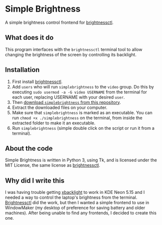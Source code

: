 # Simple Brightness
A simple brightness control frontend for [brightnessctl](https://github.com/Hummer12007/brightnessctl).

## What does it do
This program interfaces with the `brightnessctl` terminal tool to allow changing the brightness of the screen by controlling its backlight.

## Installation
1. First install [brightnessctl](https://github.com/Hummer12007/brightnessctl).
2. Add `users` who will run `simplebrightness` to the `video` group. Do this by executing `sudo usermod -a -G video USERNAME` from the terminal for each user, replacing USERNAME with your desired `user`.
3. Then [download `simplebrightness` from this repository](https://github.com/javiercordero/simple-brightness/releases).
4. Extract the downloaded files on your computer.
5. Make sure that `simplebrightness` is marked as an executable. You can run `chmod +x ./simplebrightness` on the terminal, from inside the extracted folder to make it an executable.
6. Run `simplebrightness` (simple double click on the script or run it from a terminal).

## About the code
Simple Brightness is written in Python 3, using Tk, and is licensed under the MIT License, the same license as [brightnessctl](https://github.com/Hummer12007/brightnessctl/blob/master/LICENSE).

## Why did I write this
I was having trouble getting [xbacklight](https://cgit.freedesktop.org/xorg/app/xbacklight) to work in KDE Neon 5.15 and I needed a way to control the laptop's brightness from the terminal. [Brightnessctl](https://github.com/Hummer12007/brightnessctl) did the work, but then I wanted a simple frontend to use in WindowMaker (my desktop of preference for saving battery and older machines). After being unable to find any frontends, I decided to create this one.
